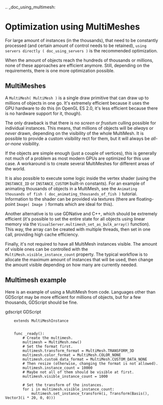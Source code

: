 .. _doc_using_multimesh:

Optimization using MultiMeshes
==============================

For large amount of instances (in the thousands), that need to be constantly processed
(and certain amount of control needs to be retained),
`using servers directly ( doc_using_servers )` is the recommended optimization.

When the amount of objects reach the hundreds of thousands or millions,
none of these approaches are efficient anymore. Still, depending on the requirements, there
is one more optimization possible.

MultiMeshes
-----------

A `MultiMesh( MultiMesh )` is a single draw primitive that can draw up to millions
of objects in one go. It's extremely efficient because it uses the GPU hardware to do this
(in OpenGL ES 2.0, it's less efficient because there is no hardware support for it, though).

The only drawback is that there is no *screen* or *frustum* culling possible for individual instances.
This means, that millions of objects will be *always* or *never* drawn, depending on the visibility
of the whole MultiMesh. It is possible to provide a custom visibility rect for them, but it will always
be *all-or-none* visibility.

If the objects are simple enough (just a couple of vertices), this is generally not much of a problem
as most modern GPUs are optimized for this use case. A workaround is to create several MultiMeshes
for different areas of the world.

It is also possible to execute some logic inside the vertex shader (using the `INSTANCE_ID` or
`INSTANCE_CUSTOM` built-in constants). For an example of animating thousands of objects in a MultiMesh,
see the `Animating thousands of fish ( doc_animating_thousands_of_fish )` tutorial. Information
to the shader can be provided via textures (there are floating-point `Image( Image )` formats
which are ideal for this).

Another alternative is to use GDNative and C++, which should be extremely efficient (it's possible
to set the entire state for all objects using linear memory via the
`VisualServer.multimesh_set_as_bulk_array()`
function). This way, the array can be created with multiple threads, then set in one call, providing
high cache efficiency.

Finally, it's not required to have all MultiMesh instances visible. The amount of visible ones can be
controlled with the `MultiMesh.visible_instance_count`
property. The typical workflow is to allocate the maximum amount of instances that will be used,
then change the amount visible depending on how many are currently needed.

Multimesh example
-----------------

Here is an example of using a MultiMesh from code. Languages other than GDScript may be more
efficient for millions of objects, but for a few thousands, GDScript should be fine.

gdscript GDScript

```
    extends MultiMeshInstance


    func _ready():
        # Create the multimesh.
        multimesh = MultiMesh.new()
        # Set the format first.
        multimesh.transform_format = MultiMesh.TRANSFORM_3D
        multimesh.color_format = MultiMesh.COLOR_NONE
        multimesh.custom_data_format = MultiMesh.CUSTOM_DATA_NONE
        # Then resize (otherwise, changing the format is not allowed).
        multimesh.instance_count = 10000
        # Maybe not all of them should be visible at first.
        multimesh.visible_instance_count = 1000

        # Set the transform of the instances.
        for i in multimesh.visible_instance_count:
            multimesh.set_instance_transform(i, Transform(Basis(), Vector3(i * 20, 0, 0)))
```